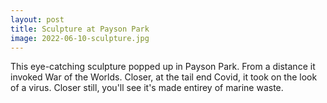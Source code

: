 ```yaml
---
layout: post
title: Sculpture at Payson Park
image: 2022-06-10-sculpture.jpg
---
```


This eye-catching sculpture popped up in Payson Park. From a distance it invoked War of the Worlds. Closer, 
at the tail end Covid, it took on the look of a virus. Closer still, you'll see it's made entirey of marine
waste.
